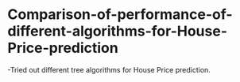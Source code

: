 # Comparison-of-performance-of-different-algorithms-for-House-Price-prediction

-Tried out different tree algorithms for House Price prediction.
